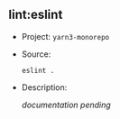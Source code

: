 ## lint:eslint

- Project: `yarn3-monorepo`
- Source:

    ```shell
    eslint .
    ```

- Description:

    _documentation pending_
